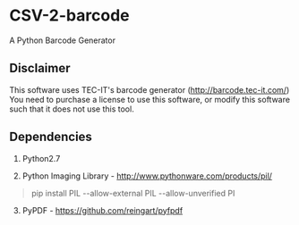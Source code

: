 # CSV-2-barcode 
A Python Barcode Generator

## Disclaimer
This software uses TEC-IT's barcode generator (http://barcode.tec-it.com/)
You need to purchase a license to use this software, or modify this software such
that it does not use this tool.

## Dependencies
1. Python2.7

2. Python Imaging Library - http://www.pythonware.com/products/pil/
> pip install PIL --allow-external PIL --allow-unverified PI

3. PyPDF                  - https://github.com/reingart/pyfpdf



